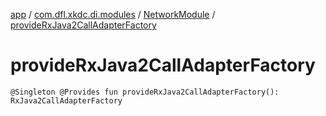[app](../../index.md) / [com.dfl.xkdc.di.modules](../index.md) / [NetworkModule](index.md) / [provideRxJava2CallAdapterFactory](./provide-rx-java2-call-adapter-factory.md)

# provideRxJava2CallAdapterFactory

`@Singleton @Provides fun provideRxJava2CallAdapterFactory(): RxJava2CallAdapterFactory`